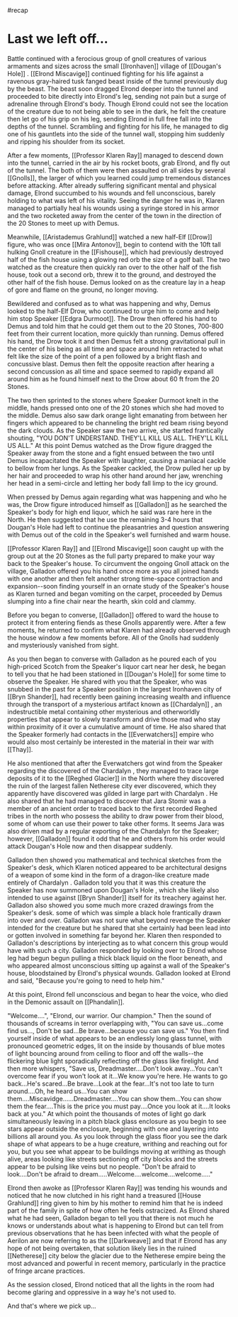 #recap 
# Last we left off...
Battle continued with a ferocious group of gnoll creatures of various armaments and sizes across the small [[Ironhaven]] village of [[Dougan's Hole]] . [[Elrond Miscavige]] continued fighting for his life against a ravenous gray-haired tusk fanged beast inside of the tunnel previously dug by the beast. The beast soon dragged Elrond deeper into the tunnel and proceeded to bite directly into Elrond's leg, sending not pain but a surge of adrenaline through Elrond's body. Though Elrond could not see the location of the creature due to not being able to see in the dark, he felt the creature then let go of his grip on his leg, sending Elrond in full free fall into the depths of the tunnel. Scrambling and fighting for his life, he managed to dig one of his gauntlets into the side of the tunnel wall, stopping him suddenly and ripping his shoulder from its socket.

After a few moments, [[Professor Klaren Ray]] managed to descend down into the tunnel, carried in the air by his rocket boots, grab Elrond, and fly out of the tunnel. The both of them were then assaulted on all sides by several [[Gnolls]], the larger of which you learned could jump tremendous distances before attacking. After already suffering significant mental and physical damage, Elrond succumbed to his wounds and fell unconscious, barely holding to what was left of his vitality. Seeing the danger he was in, Klaren managed to partially heal his wounds using a syringe stored in his armor and the two rocketed away from the center of the town in the direction of the 20 Stones to meet up with Demus.

Meanwhile, [[Aristademus Grahlund]] watched a new half-Elf [[Drow]] figure, who was once [[Mira Antonov]], begin to contend with the 10ft tall hulking Gnoll creature in the [[Fishouse]], which had previously destroyed half of the fish house using a glowing red orb the size of a golf ball. The two watched as the creature then quickly ran over to the other half of the fish house, took out a second orb, threw it to the ground, and destroyed the other half of the fish house. Demus looked on as the creature lay in a heap of gore and flame on the ground, no longer moving.

Bewildered and confused as to what was happening and why, Demus looked to the half-Elf Drow, who continued to urge him to come and help him stop Speaker [[Edgra Durmoot]]. The Drow then offered his hand to Demus and told him that he could get them out to the 20 Stones, 700-800 feet from their current location, more quickly than running. Demus offered his hand, the Drow took it and then Demus felt a strong gravitational pull in the center of his being as all time and space around him retracted to what felt like the size of the point of a pen followed by a bright flash and concussive blast. Demus then felt the opposite reaction after hearing a second concussion as all time and space seemed to rapidly expand all around him as he found himself next to the Drow about 60 ft from the 20 Stones.

The two then sprinted to the stones where Speaker Durmoot knelt in the middle, hands pressed onto one of the 20 stones which she had moved to the middle. Demus also saw dark orange light emanating from between her fingers which appeared to be channeling the bright red beam rising beyond the dark clouds. As the Speaker saw the two arrive, she started frantically shouting, "YOU DON'T UNDERSTAND. THEY'LL KILL US ALL. THEY'LL KILL US ALL." At this point Demus watched as the Drow figure dragged the Speaker away from the stone and a fight ensued between the two until Demus incapacitated the Speaker with laughter, causing a maniacal cackle to bellow from her lungs. As the Speaker cackled, the Drow pulled her up by her hair and proceeded to wrap his other hand around her jaw, wrenching her head in a semi-circle and letting her body fall limp to the icy ground.

When pressed by Demus again regarding what was happening and who he was, the Drow figure introduced himself as [[Galladon]] as he searched the Speaker's body for high end liquor, which he said was rare here in the North. He then suggested that he use the remaining 3-4 hours that Dougan's Hole had left to continue the pleasantries and question answering with Demus out of the cold in the Speaker's well furnished and warm house.

[[Professor Klaren Ray]] and [[Elrond Miscavige]] soon caught up with the group out at the 20 Stones as the full party prepared to make your way back to the Speaker's house. To circumvent the ongoing Gnoll attack on the village, Galladon offered you his hand once more as you all joined hands with one another and then felt another strong time-space contraction and expansion--soon finding yourself in an ornate study of the Speaker's house as Klaren turned and began vomiting on the carpet, proceeded by Demus slumping into a fine chair near the hearth, skin cold and clammy.

Before you began to converse, [[Galladon]] offered to ward the house to protect it from entering fiends as these Gnolls apparently were. After a few moments, he returned to confirm what Klaren had already observed through the house window a few moments before. All of the Gnolls had suddenly and mysteriously vanished from sight.

As you then began to converse with Galladon as he poured each of you high-priced Scotch from the Speaker's liquor cart near her desk, he began to tell you that he had been stationed in [[Dougan's Hole]] for some time to observe the Speaker. He shared with you that the Speaker, who was snubbed in the past for a Speaker position in the largest Ironhaven city of [[Bryn Shander]], had recently been gaining increasing wealth and influence through the transport of a mysterious artifact known as [[Chardalyn]] , an indestructible metal containing other mysterious and otherworldly properties that appear to slowly transform and drive those mad who stay within proximity of it over a cumulative amount of time. He also shared that the Speaker formerly had contacts in the [[Everwatchers]] empire who would also most certainly be interested in the material in their war with [[Thay]].

He also mentioned that after the Everwatchers got wind from the Speaker regarding the discovered of the Chardalyn , they managed to trace large deposits of it to the [[Reghed Glacier]] in the North where they discovered the ruin of the largest fallen Netherese city ever discovered, which they apparently have discovered was gilded in large part with Chardalyn . He also shared that he had managed to discover that Jara Stomir was a member of an ancient order to traced back to the first recorded Reghed tribes in the north who possess the ability to draw power from their blood, some of whom can use their power to take other forms. It seems Jara was also driven mad by a regular exporting of the Chardalyn for the Speaker; however, [[Galladon]] found it odd that he and others from his order would attack Dougan's Hole now and then disappear suddenly.

Galladon then showed you mathematical and technical sketches from the Speaker's desk, which Klaren noticed appeared to be architectural designs of a weapon of some kind in the form of a dragon-like creature made entirely of Chardalyn . Galladon told you that it was this creature the Speaker has now summoned upon Dougan's Hole , which she likely also intended to use against [[Bryn Shander]] itself for its treachery against her. Galladon also showed you some much more crazed drawings from the Speaker's desk. some of which was simple a black hole frantically drawn into over and over. Galladon was not sure what beyond revenge the Speaker intended for the creature but he shared that she certainly had been lead into or gotten involved in something far beyond her. Klaren then responded to Galladon's descriptions by interjecting as to what concern this group would have with such a city. Galladon responded by looking over to Elrond whose leg had begun begun pulling a thick black liquid on the floor beneath, and who appeared almost unconscious sitting up against a wall of the Speaker's house, bloodstained by Elrond's physical wounds. Galladon looked at Elrond and said, "Because you're going to need to help him."

At this point, Elrond fell unconscious and began to hear the voice, who died in the Demonic assault on [[Phandalin]].

"Welcome....", "Elrond, our warrior. Our champion." Then the sound of thousands of screams in terror overlapping with, "You can save us...come find us..., Don't be sad...Be brave...because you can save us." You then find yourself inside of what appears to be an endlessly long glass tunnel, with pronounced geometric edges, lit on the inside by thousands of blue motes of light bouncing around from ceiling to floor and off the walls--the flickering blue light sporadically reflecting off the glass like firelight. And then more whispers, "Save us, Dreadmaster....Don't look away...You can't overcome fear if you won't look at it...We know you're here. He wants to go back...He's scared...Be brave...Look at the fear...It's not too late to turn around....Oh, he heard us...You can show them....Miscavidge......Dreadmaster....You can show them...You can show them the fear....This is the price you must pay....Once you look at it....It looks back at you." At which point the thousands of motes of light go dark simultaneously leaving in a pitch black glass enclosure as you begin to see stars appear outside the enclosure, beginning with one and layering into billions all around you. As you look through the glass floor you see the dark shape of what appears to be a huge creature, writhing and reaching out for you, but you see what appear to be buildings moving at writhing as though alive, areas looking like streets sectioning off city blocks and the streets appear to be pulsing like veins but no people. "Don't be afraid to look....Don't be afraid to dream.....Welcome....welcome....welcome....."

Elrond then awoke as [[Professor Klaren Ray]] was tending his wounds and noticed that he now clutched in his right hand a treasured [[House Grahlund]] ring given to him by his mother to remind him that he is indeed part of the family in spite of how often he feels ostracized. As Elrond shared what he had seen, Galladon began to tell you that there is not much he knows or understands about what is happening to Elrond but can tell from previous observations that he has been infected with what the people of Aerilon are now referring to as the [[Darkweave]] and that if Elrond has any hope of not being overtaken, that solution likely lies in the ruined [[Netherese]] city below the glacier due to the Netherese empire being the most advanced and powerful in recent memory, particularly in the practice of fringe arcane practices.

As the session closed, Elrond noticed that all the lights in the room had become glaring and oppressive in a way he's not used to.

And that's where we pick up...